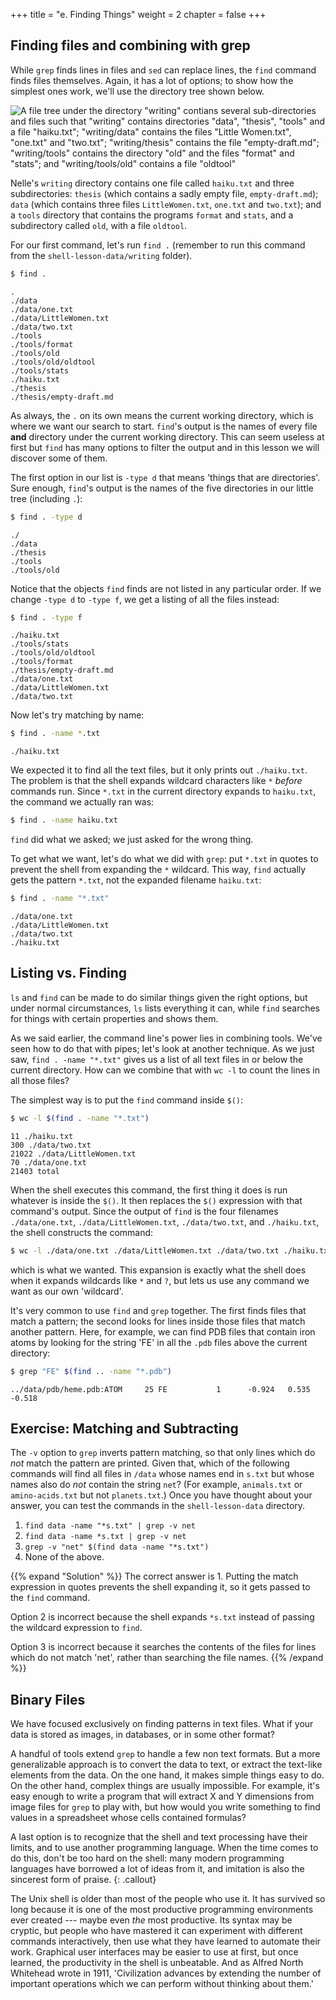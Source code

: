 +++
title = "e. Finding Things"
weight = 2
chapter = false
+++


## Finding files and combining with grep

While `grep` finds lines in files and `sed` can replace lines,
the `find` command finds files themselves. Again, it has a lot of 
options; to show how the simplest ones work, we'll use the directory tree shown below.

![A file tree under the directory "writing" contians several sub-directories and
files such that "writing" contains directories "data", "thesis", "tools" and a
file "haiku.txt"; "writing/data" contains the files "Little Women.txt",
"one.txt" and "two.txt"; "writing/thesis" contains the file "empty-draft.md";
"writing/tools" contains the directory "old" and the files "format" and "stats";
and "writing/tools/old" contains a file "oldtool"](images/find-file-tree.svg)

Nelle's `writing` directory contains one file called `haiku.txt` and three subdirectories:
`thesis` (which contains a sadly empty file, `empty-draft.md`);
`data` (which contains three files `LittleWomen.txt`, `one.txt` and `two.txt`);
and a `tools` directory that contains the programs `format` and `stats`,
and a subdirectory called `old`, with a file `oldtool`.

For our first command,
let's run `find .` (remember to run this command from the `shell-lesson-data/writing` folder).

```Bash
$ find .
```

~~~
.
./data
./data/one.txt
./data/LittleWomen.txt
./data/two.txt
./tools
./tools/format
./tools/old
./tools/old/oldtool
./tools/stats
./haiku.txt
./thesis
./thesis/empty-draft.md
~~~

As always, the `.` on its own means the current working directory,
which is where we want our search to start. `find`'s output is the 
names of every file **and** directory under the current working directory.
This can seem useless at first but `find` has many options to filter the output
and in this lesson we will discover some of them.

The first option in our list is `-type d` that means 'things that are directories'.
Sure enough, `find`'s output is the names of the five directories in our little tree
(including `.`):

```Bash
$ find . -type d
```

~~~
./
./data
./thesis
./tools
./tools/old
~~~

Notice that the objects `find` finds are not listed in any particular order.
If we change `-type d` to `-type f`,
we get a listing of all the files instead:

```Bash
$ find . -type f
```

~~~
./haiku.txt
./tools/stats
./tools/old/oldtool
./tools/format
./thesis/empty-draft.md
./data/one.txt
./data/LittleWomen.txt
./data/two.txt
~~~

Now let's try matching by name:

```Bash
$ find . -name *.txt
```

~~~
./haiku.txt
~~~

We expected it to find all the text files, but it only prints out `./haiku.txt`.
The problem is that the shell expands wildcard characters like `*` *before* commands run.
Since `*.txt` in the current directory expands to `haiku.txt`,
the command we actually ran was:

```Bash
$ find . -name haiku.txt
```

`find` did what we asked; we just asked for the wrong thing.

To get what we want,
let's do what we did with `grep`:
put `*.txt` in quotes to prevent the shell from expanding the `*` wildcard.
This way,
`find` actually gets the pattern `*.txt`, not the expanded filename `haiku.txt`:

```Bash
$ find . -name "*.txt"
```

~~~
./data/one.txt
./data/LittleWomen.txt
./data/two.txt
./haiku.txt
~~~

## Listing vs. Finding

`ls` and `find` can be made to do similar things given the right options,
but under normal circumstances, `ls` lists everything it can,
while `find` searches for things with certain properties and shows them.

As we said earlier, the command line's power lies in combining tools.
We've seen how to do that with pipes; let's look at another technique.
As we just saw, `find . -name "*.txt"` gives us a list of all text files 
in or below the current directory. How can we combine that with `wc -l` to 
count the lines in all those files?

The simplest way is to put the `find` command inside `$()`:

```Bash
$ wc -l $(find . -name "*.txt")
```

~~~
11 ./haiku.txt
300 ./data/two.txt
21022 ./data/LittleWomen.txt
70 ./data/one.txt
21403 total
~~~

When the shell executes this command,
the first thing it does is run whatever is inside the `$()`.
It then replaces the `$()` expression with that command's output.
Since the output of `find` is the four filenames `./data/one.txt`, `./data/LittleWomen.txt`,
`./data/two.txt`, and `./haiku.txt`, the shell constructs the command:

```Bash
$ wc -l ./data/one.txt ./data/LittleWomen.txt ./data/two.txt ./haiku.txt
```

which is what we wanted.
This expansion is exactly what the shell does when it expands wildcards like `*` and `?`,
but lets us use any command we want as our own 'wildcard'.

It's very common to use `find` and `grep` together.
The first finds files that match a pattern;
the second looks for lines inside those files that match another pattern.
Here, for example, we can find PDB files that contain iron atoms
by looking for the string 'FE' in all the `.pdb` files above the current directory:

```Bash
$ grep "FE" $(find .. -name "*.pdb")
```

~~~
../data/pdb/heme.pdb:ATOM     25 FE           1      -0.924   0.535  -0.518
~~~

## Exercise: Matching and Subtracting

The `-v` option to `grep` inverts pattern matching, so that only lines
which do *not* match the pattern are printed. Given that, which of
the following commands will find all files in `/data` whose names
end in `s.txt` but whose names also do *not* contain the string `net`?
(For example, `animals.txt` or `amino-acids.txt` but not `planets.txt`.)
Once you have thought about your answer, you can test the commands in the `shell-lesson-data`
directory.

1.  `find data -name "*s.txt" | grep -v net`
2.  `find data -name *s.txt | grep -v net`
3.  `grep -v "net" $(find data -name "*s.txt")`
4.  None of the above.

{{% expand "Solution" %}}
The correct answer is 1. Putting the match expression in quotes prevents the shell
expanding it, so it gets passed to the `find` command.

Option 2 is incorrect because the shell expands `*s.txt` instead of passing the wildcard
expression to `find`.

Option 3 is incorrect because it searches the contents of the files for lines which
do not match 'net', rather than searching the file names.
{{% /expand %}}

## Binary Files

We have focused exclusively on finding patterns in text files. What if
your data is stored as images, in databases, or in some other format?

A handful of tools extend `grep` to handle a few non text formats. But a
more generalizable approach is to convert the data to text, or
extract the text-like elements from the data. On the one hand, it makes simple
things easy to do. On the other hand, complex things are usually impossible. For
example, it's easy enough to write a program that will extract X and Y
dimensions from image files for `grep` to play with, but how would you
write something to find values in a spreadsheet whose cells contained
formulas?

A last option is to recognize that the shell and text processing have
their limits, and to use another programming language.
When the time comes to do this, don't be too hard on the shell: many
modern programming languages have borrowed a lot of
ideas from it, and imitation is also the sincerest form of praise.
{: .callout}

The Unix shell is older than most of the people who use it. It has
survived so long because it is one of the most productive programming
environments ever created --- maybe even *the* most productive. Its syntax
may be cryptic, but people who have mastered it can experiment with
different commands interactively, then use what they have learned to
automate their work. Graphical user interfaces may be easier to use at
first, but once learned, the productivity in the shell is unbeatable.
And as Alfred North Whitehead wrote in 1911, 'Civilization advances by
extending the number of important operations which we can perform
without thinking about them.'
